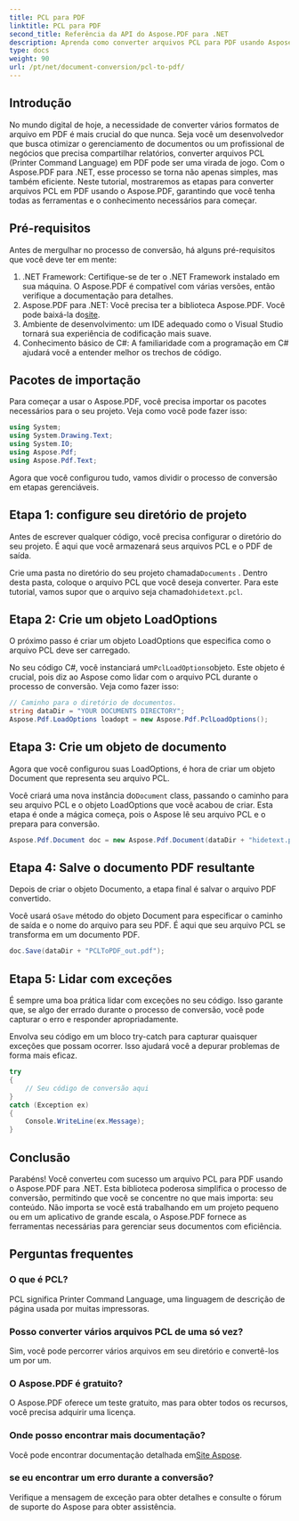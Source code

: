 ```yaml
---
title: PCL para PDF
linktitle: PCL para PDF
second_title: Referência da API do Aspose.PDF para .NET
description: Aprenda como converter arquivos PCL para PDF usando Aspose.PDF para .NET com este guia passo a passo. Perfeito para desenvolvedores e empresas.
type: docs
weight: 90
url: /pt/net/document-conversion/pcl-to-pdf/
---
```

## Introdução

No mundo digital de hoje, a necessidade de converter vários formatos de arquivo em PDF é mais crucial do que nunca. Seja você um desenvolvedor que busca otimizar o gerenciamento de documentos ou um profissional de negócios que precisa compartilhar relatórios, converter arquivos PCL (Printer Command Language) em PDF pode ser uma virada de jogo. Com o Aspose.PDF para .NET, esse processo se torna não apenas simples, mas também eficiente. Neste tutorial, mostraremos as etapas para converter arquivos PCL em PDF usando o Aspose.PDF, garantindo que você tenha todas as ferramentas e o conhecimento necessários para começar.

## Pré-requisitos

Antes de mergulhar no processo de conversão, há alguns pré-requisitos que você deve ter em mente:

1. .NET Framework: Certifique-se de ter o .NET Framework instalado em sua máquina. O Aspose.PDF é compatível com várias versões, então verifique a documentação para detalhes.
2.  Aspose.PDF para .NET: Você precisa ter a biblioteca Aspose.PDF. Você pode baixá-la do[site](https://releases.aspose.com/pdf/net/).
3. Ambiente de desenvolvimento: um IDE adequado como o Visual Studio tornará sua experiência de codificação mais suave.
4. Conhecimento básico de C#: A familiaridade com a programação em C# ajudará você a entender melhor os trechos de código.

## Pacotes de importação

Para começar a usar o Aspose.PDF, você precisa importar os pacotes necessários para o seu projeto. Veja como você pode fazer isso:

```csharp
using System;
using System.Drawing.Text;
using System.IO;
using Aspose.Pdf;
using Aspose.Pdf.Text;
```

Agora que você configurou tudo, vamos dividir o processo de conversão em etapas gerenciáveis.

## Etapa 1: configure seu diretório de projeto

Antes de escrever qualquer código, você precisa configurar o diretório do seu projeto. É aqui que você armazenará seus arquivos PCL e o PDF de saída.

 Crie uma pasta no diretório do seu projeto chamada`Documents` . Dentro desta pasta, coloque o arquivo PCL que você deseja converter. Para este tutorial, vamos supor que o arquivo seja chamado`hidetext.pcl`.

## Etapa 2: Crie um objeto LoadOptions

O próximo passo é criar um objeto LoadOptions que especifica como o arquivo PCL deve ser carregado.

 No seu código C#, você instanciará um`PclLoadOptions`objeto. Este objeto é crucial, pois diz ao Aspose como lidar com o arquivo PCL durante o processo de conversão. Veja como fazer isso:

```csharp
// Caminho para o diretório de documentos.
string dataDir = "YOUR DOCUMENTS DIRECTORY";
Aspose.Pdf.LoadOptions loadopt = new Aspose.Pdf.PclLoadOptions();
```

## Etapa 3: Crie um objeto de documento

Agora que você configurou suas LoadOptions, é hora de criar um objeto Document que representa seu arquivo PCL.

 Você criará uma nova instância do`Document` class, passando o caminho para seu arquivo PCL e o objeto LoadOptions que você acabou de criar. Esta etapa é onde a mágica começa, pois o Aspose lê seu arquivo PCL e o prepara para conversão.

```csharp
Aspose.Pdf.Document doc = new Aspose.Pdf.Document(dataDir + "hidetext.pcl", loadopt);
```

## Etapa 4: Salve o documento PDF resultante

Depois de criar o objeto Documento, a etapa final é salvar o arquivo PDF convertido.

 Você usará o`Save` método do objeto Document para especificar o caminho de saída e o nome do arquivo para seu PDF. É aqui que seu arquivo PCL se transforma em um documento PDF.

```csharp
doc.Save(dataDir + "PCLToPDF_out.pdf");
```

## Etapa 5: Lidar com exceções

É sempre uma boa prática lidar com exceções no seu código. Isso garante que, se algo der errado durante o processo de conversão, você pode capturar o erro e responder apropriadamente.

Envolva seu código em um bloco try-catch para capturar quaisquer exceções que possam ocorrer. Isso ajudará você a depurar problemas de forma mais eficaz.

```csharp
try
{
    // Seu código de conversão aqui
}
catch (Exception ex)
{
    Console.WriteLine(ex.Message);
}
```

## Conclusão

Parabéns! Você converteu com sucesso um arquivo PCL para PDF usando o Aspose.PDF para .NET. Esta biblioteca poderosa simplifica o processo de conversão, permitindo que você se concentre no que mais importa: seu conteúdo. Não importa se você está trabalhando em um projeto pequeno ou em um aplicativo de grande escala, o Aspose.PDF fornece as ferramentas necessárias para gerenciar seus documentos com eficiência.

## Perguntas frequentes

### O que é PCL?
PCL significa Printer Command Language, uma linguagem de descrição de página usada por muitas impressoras.

### Posso converter vários arquivos PCL de uma só vez?
Sim, você pode percorrer vários arquivos em seu diretório e convertê-los um por um.

### O Aspose.PDF é gratuito?
O Aspose.PDF oferece um teste gratuito, mas para obter todos os recursos, você precisa adquirir uma licença.

### Onde posso encontrar mais documentação?
 Você pode encontrar documentação detalhada em[Site Aspose](https://reference.aspose.com/pdf/net/).

### se eu encontrar um erro durante a conversão?
Verifique a mensagem de exceção para obter detalhes e consulte o fórum de suporte do Aspose para obter assistência.